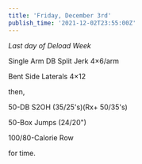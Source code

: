 ```yaml
---
title: 'Friday, December 3rd'
publish_time: '2021-12-02T23:55:00Z'
---
```


*Last day of Deload Week*

Single Arm DB Split Jerk 4×6/arm

Bent Side Laterals 4×12

then,

50-DB S2OH (35/25's)(Rx+ 50/35's)

50-Box Jumps (24/20")

100/80-Calorie Row

for time.
